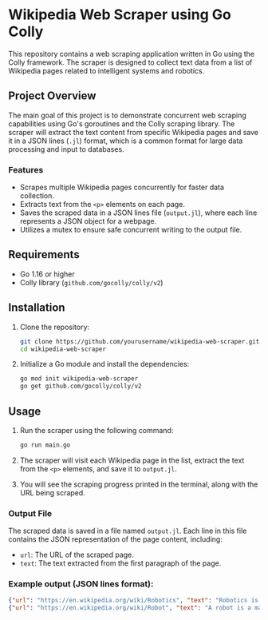 # Wikipedia Web Scraper using Go Colly

This repository contains a web scraping application written in Go using the Colly framework. The scraper is designed to collect text data from a list of Wikipedia pages related to intelligent systems and robotics.

## Project Overview

The main goal of this project is to demonstrate concurrent web scraping capabilities using Go's goroutines and the Colly scraping library. The scraper will extract the text content from specific Wikipedia pages and save it in a JSON lines (`.jl`) format, which is a common format for large data processing and input to databases.

### Features

- Scrapes multiple Wikipedia pages concurrently for faster data collection.
- Extracts text from the `<p>` elements on each page.
- Saves the scraped data in a JSON lines file (`output.jl`), where each line represents a JSON object for a webpage.
- Utilizes a mutex to ensure safe concurrent writing to the output file.

## Requirements

- Go 1.16 or higher
- Colly library (`github.com/gocolly/colly/v2`)

## Installation

1. Clone the repository:

    ```sh
    git clone https://github.com/yourusername/wikipedia-web-scraper.git
    cd wikipedia-web-scraper
    ```

2. Initialize a Go module and install the dependencies:

    ```sh
    go mod init wikipedia-web-scraper
    go get github.com/gocolly/colly/v2
    ```

## Usage

1. Run the scraper using the following command:

    ```sh
    go run main.go
    ```

2. The scraper will visit each Wikipedia page in the list, extract the text from the `<p>` elements, and save it to `output.jl`.

3. You will see the scraping progress printed in the terminal, along with the URL being scraped.

### Output File

The scraped data is saved in a file named `output.jl`. Each line in this file contains the JSON representation of the page content, including:
- `url`: The URL of the scraped page.
- `text`: The text extracted from the first paragraph of the page.

### Example output (JSON lines format):

```json
{"url": "https://en.wikipedia.org/wiki/Robotics", "text": "Robotics is an interdisciplinary branch of engineering and science that includes mechanical engineering, electronics, computer science, and others."}
{"url": "https://en.wikipedia.org/wiki/Robot", "text": "A robot is a machine—especially one programmable by a computer—capable of carrying out a complex series of actions automatically."}

